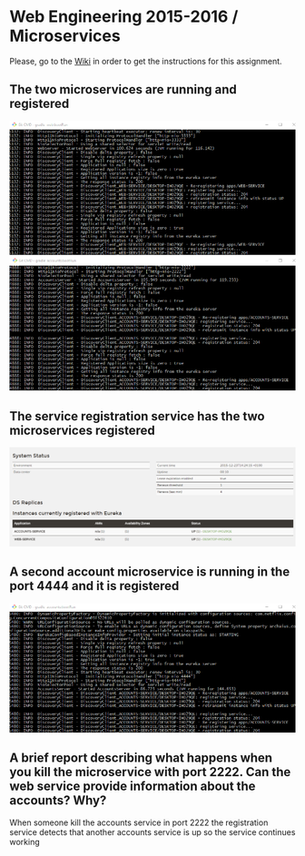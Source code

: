 # Web Engineering 2015-2016 / Microservices
Please, go to the [Wiki](https://github.com/UNIZAR-30246-WebEngineering/Laboratory-6-microservices/wiki) in order to get the instructions for this assignment.

## The two microservices are running and registered

![web](web.jpg "Service 1")
![account1](account1.jpg "Service 2")

## The service registration service has the two microservices registered

![dashboard](dashboard.jpg "Registration service")

## A second account microservice is running in the port 4444 and it is registered

![account2](account2.jpg "Account 2")

## A brief report describing what happens when you kill the microservice with port 2222. Can the web service provide information about the accounts? Why?

When someone kill the accounts service in port 2222 the registration service detects that another accounts service is up so the service continues working
